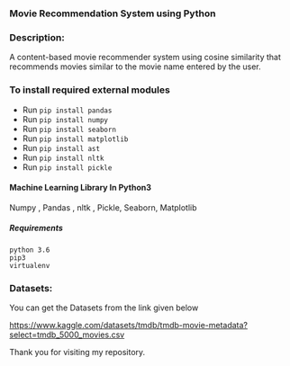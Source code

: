 ### Movie Recommendation System using Python

### Description:

A content-based movie recommender system using cosine similarity that recommends movies similar to the movie name entered by the user.


### To install required external modules
* Run `pip install pandas` 
* Run `pip install numpy` 
* Run `pip install seaborn`
* Run `pip install matplotlib`
* Run `pip install ast`
* Run `pip install nltk`
* Run `pip install pickle`


#### Machine Learning Library In Python3
Numpy , Pandas , nltk , Pickle, Seaborn, Matplotlib


##### Requirements
```
python 3.6
pip3
virtualenv
```

### Datasets:

You can get the Datasets from the link given below

https://www.kaggle.com/datasets/tmdb/tmdb-movie-metadata?select=tmdb_5000_movies.csv




Thank you for visiting my repository.
